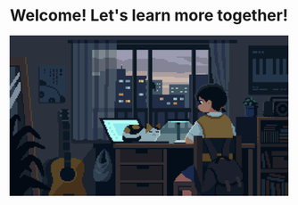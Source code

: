 <div align="center">

# Welcome! Let's learn more together!

![Background](./background.gif)

</div>
